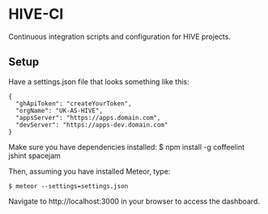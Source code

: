 HIVE-CI
=======

Continuous integration scripts and configuration for HIVE projects. 

Setup
-----

Have a settings.json file that looks something like this:

    {
      "ghApiToken": "createYourToken",
      "orgName": "UK-AS-HIVE",
      "appsServer": "https://apps.domain.com",
      "devServer": "https://apps-dev.domain.com"
    }

Make sure you have dependencies installed:
    $ npm install -g coffeelint jshint spacejam

Then, assuming you have installed Meteor, type:

    $ meteor --settings=settings.json

Navigate to http://localhost:3000 in your browser to access the dashboard.


